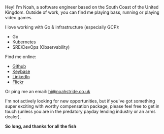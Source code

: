 Hey! I'm Noah, a software engineer based on the South Coast of the United Kingdom. Outside of work, you can find me playing bass, running or playing video games.

I love working with Go & infrastructure (especially GCP):

- Go
- Kubernetes
- SRE/DevOps (Observability)

Find me online:

- [Github](https://github.com/strideynet)
- [Keybase](https://keybase.io/strideynet)
- [LinkedIn](https://www.linkedin.com/in/noah-stride/)
- [Flickr](https://www.flickr.com/photos/nstride/)

Or ping me an email: hi@noahstride.co.uk

I'm not actively looking for new opportunities, but if you've got something super exciting with worthy compensation
package, please feel free to get in touch (unless you are in the predatory payday lending industry or an arms dealer).

**So long, and thanks for all the fish**
